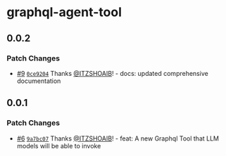 # graphql-agent-tool

## 0.0.2

### Patch Changes

- [#9](https://github.com/ITZSHOAIB/graphql-agent-tool/pull/9) [`0ce9204`](https://github.com/ITZSHOAIB/graphql-agent-tool/commit/0ce920443aab2ef8c8bf6a98bd13f9738ee67c75) Thanks [@ITZSHOAIB](https://github.com/ITZSHOAIB)! - docs: updated comprehensive documentation

## 0.0.1

### Patch Changes

- [#6](https://github.com/ITZSHOAIB/graphql-agent-tool/pull/6) [`9a7bc07`](https://github.com/ITZSHOAIB/graphql-agent-tool/commit/9a7bc07fdfbdd1490841aac67866570424a85603) Thanks [@ITZSHOAIB](https://github.com/ITZSHOAIB)! - feat: A new Graphql Tool that LLM models will be able to invoke
